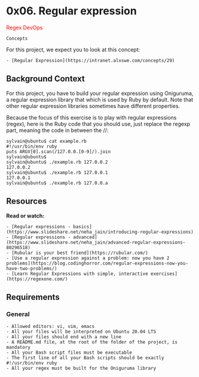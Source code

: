 # 0x06. Regular expression

<span style="color: red"> Regex DevOps </span>

```
Concepts
```
For this project, we expect you to look at this concept:

	- [Regular Expression](https://intranet.alxswe.com/concepts/29)

## Background Context

For this project, you have to build your regular expression using Oniguruma, a regular expression library that which is used by Ruby by default. Note that other regular expression libraries sometimes have different properties.

Because the focus of this exercise is to play with regular expressions (regex), here is the Ruby code that you should use, just replace the regexp part, meaning the code in between the //:

```
sylvain@ubuntu$ cat example.rb
#!/usr/bin/env ruby
puts ARGV[0].scan(/127.0.0.[0-9]/).join
sylvain@ubuntu$
sylvain@ubuntu$ ./example.rb 127.0.0.2
127.0.0.2
sylvain@ubuntu$ ./example.rb 127.0.0.1
127.0.0.1
sylvain@ubuntu$ ./example.rb 127.0.0.a
```
## Resources

**Read or watch:**

	- [Regular expressions - basics](https://www.slideshare.net/neha_jain/introducing-regular-expressions)
	- [Regular expressions - advanced](https://www.slideshare.net/neha_jain/advanced-regular-expressions-80296518)
	- [Rubular is your best friend](https://rubular.com/)
	- [Use a regular expression against a problem: now you have 2 problems](https://blog.codinghorror.com/regular-expressions-now-you-have-two-problems/)
	- [Learn Regular Expressions with simple, interactive exercises](https://regexone.com/)


## Requirements

### General

	- Allowed editors: vi, vim, emacs
	- All your files will be interpreted on Ubuntu 20.04 LTS
	- All your files should end with a new line
	- A README.md file, at the root of the folder of the project, is mandatory
	- All your Bash script files must be executable
	- The first line of all your Bash scripts should be exactly #!/usr/bin/env ruby
	- All your regex must be built for the Oniguruma library

